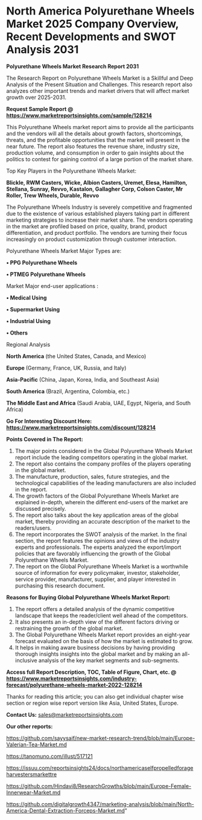 # North America Polyurethane Wheels Market 2025 Company Overview, Recent Developments and SWOT Analysis 2031

<strong>Polyurethane Wheels Market Research Report 2031</strong>

The Research Report on Polyurethane Wheels Market is a Skillful and Deep Analysis of the Present Situation and Challenges. This research report also analyzes other important trends and market drivers that will affect market growth over 2025-2031.

<strong>Request Sample Report @ <a href=https://www.marketreportsinsights.com/sample/128214>https://www.marketreportsinsights.com/sample/128214</a></strong>

This Polyurethane Wheels market report aims to provide all the participants and the vendors will all the details about growth factors, shortcomings, threats, and the profitable opportunities that the market will present in the near future. The report also features the revenue share, industry size, production volume, and consumption in order to gain insights about the politics to contest for gaining control of a large portion of the market share.

Top Key Players in the Polyurethane Wheels Market:

<strong>Blickle, RWM Casters, Wicke, Albion Casters, Uremet, Elesa, Hamilton, Stellana, Sunray, Revvo, Kastalon, Gallagher Corp, Colson Caster, Mr Roller, Trew Wheels, Durable, Revvo</strong>

The Polyurethane Wheels Industry is severely competitive and fragmented due to the existence of various established players taking part in different marketing strategies to increase their market share. The vendors operating in the market are profiled based on price, quality, brand, product differentiation, and product portfolio. The vendors are turning their focus increasingly on product customization through customer interaction.

Polyurethane Wheels Market Major Types are:

<strong>• PPG Polyurethane Wheels

• PTMEG Polyurethane Wheels</strong>

Market Major end-user applications :

<strong>• Medical Using

• Supermarket Using

• Industrial Using

• Others</strong>

Regional Analysis

</u><strong><b>North America</b></strong> (the United States, Canada, and Mexico)

<strong><b>Europe </b></strong>(Germany, France, UK, Russia, and Italy)

<strong><b>Asia-Pacific</b></strong> (China, Japan, Korea, India, and Southeast Asia)

<strong><b>South America</b></strong> (Brazil, Argentina, Colombia, etc.)

<strong><b>The Middle East and Africa</b></strong> (Saudi Arabia, UAE, Egypt, Nigeria, and South Africa)

<strong>Go For Interesting Discount Here: <a href=https://www.marketreportsinsights.com/discount/128214>https://www.marketreportsinsights.com/discount/128214</a></strong>

<strong>Points Covered in The Report:</strong>
<ol>
  <li>The major points considered in the Global Polyurethane Wheels Market report include the leading competitors operating in the global market.</li>
  <li>The report also contains the company profiles of the players operating in the global market.</li>
  <li>The manufacture, production, sales, future strategies, and the technological capabilities of the leading manufacturers are also included in the report.</li>
  <li>The growth factors of the Global Polyurethane Wheels Market are explained in-depth, wherein the different end-users of the market are discussed precisely.</li>
  <li>The report also talks about the key application areas of the global market, thereby providing an accurate description of the market to the readers/users.</li>
  <li>The report incorporates the SWOT analysis of the market. In the final section, the report features the opinions and views of the industry experts and professionals. The experts analyzed the export/import policies that are favorably influencing the growth of the Global Polyurethane Wheels Market.</li>
  <li>The report on the Global Polyurethane Wheels Market is a worthwhile source of information for every policymaker, investor, stakeholder, service provider, manufacturer, supplier, and player interested in purchasing this research document.</li>
</ol>
<strong>Reasons for Buying Global Polyurethane Wheels Market Report:</strong>

<ol>
  <li>The report offers a detailed analysis of the dynamic competitive landscape that keeps the reader/client well ahead of the competitors.</li>
  <li>It also presents an in-depth view of the different factors driving or restraining the growth of the global market.</li>
  <li>The Global Polyurethane Wheels Market report provides an eight-year forecast evaluated on the basis of how the market is estimated to grow.</li>
  <li>It helps in making aware business decisions by having providing thorough insights insights into the global market and by making an all-inclusive analysis of the key market segments and sub-segments.</li>
</ol>
<strong>Access full Report Description, TOC, Table of Figure, Chart, etc. @ <a href=https://www.marketreportsinsights.com/industry-forecast/polyurethane-wheels-market-2022-128214>https://www.marketreportsinsights.com/industry-forecast/polyurethane-wheels-market-2022-128214</a></strong>


Thanks for reading this article; you can also get individual chapter wise section or region wise report version like Asia, United States, Europe.

<strong>Contact Us:</strong>
sales@marketreportsinsights.com

<strong>Our other reports:</strong>

<a href=https://github.com/sayysaif/new-market-research-trend/blob/main/Europe-Valerian-Tea-Market.md>https://github.com/sayysaif/new-market-research-trend/blob/main/Europe-Valerian-Tea-Market.md</a>

<a href=https://tanomuno.com/illust/517121>https://tanomuno.com/illust/517121</a>

<a href=https://issuu.com/reportsinsights24/docs/northamericaselfpropelledforageharvestersmarkettre>https://issuu.com/reportsinsights24/docs/northamericaselfpropelledforageharvestersmarkettre</a>

<a href=https://github.com/Hindavi8/ResearchGrowths/blob/main/Europe-Female-Innerwear-Market.md>https://github.com/Hindavi8/ResearchGrowths/blob/main/Europe-Female-Innerwear-Market.md</a>

<a href=https://github.com/digitalgrowth4347/marketing-analysis/blob/main/North-America-Dental-Extraction-Forceps-Market.md>https://github.com/digitalgrowth4347/marketing-analysis/blob/main/North-America-Dental-Extraction-Forceps-Market.md</a>"
